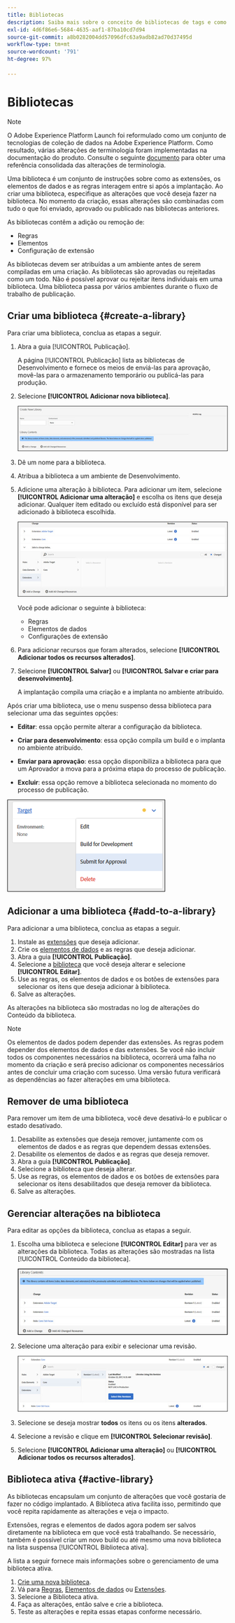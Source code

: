 ```yaml
---
title: Bibliotecas
description: Saiba mais sobre o conceito de bibliotecas de tags e como elas funcionam na Adobe Experience Platform.
exl-id: 4d6f86e6-5684-4635-aaf1-87ba10cd7d94
source-git-commit: a8b0282004dd57096dfc63a9adb82ad70d37495d
workflow-type: tm+mt
source-wordcount: '791'
ht-degree: 97%

---
```


# Bibliotecas

>[!NOTE]
>
>O Adobe Experience Platform Launch foi reformulado como um conjunto de tecnologias de coleção de dados na Adobe Experience Platform. Como resultado, várias alterações de terminologia foram implementadas na documentação do produto. Consulte o seguinte [documento](../../term-updates.md) para obter uma referência consolidada das alterações de terminologia.

Uma biblioteca é um conjunto de instruções sobre como as extensões, os elementos de dados e as regras interagem entre si após a implantação. Ao criar uma biblioteca, especifique as alterações que você deseja fazer na biblioteca. No momento da criação, essas alterações são combinadas com tudo o que foi enviado, aprovado ou publicado nas bibliotecas anteriores.

As bibliotecas contêm a adição ou remoção de:

* Regras
* Elementos
* Configuração de extensão

As bibliotecas devem ser atribuídas a um ambiente antes de serem compiladas em uma criação. As bibliotecas são aprovadas ou rejeitadas como um todo. Não é possível aprovar ou rejeitar itens individuais em uma biblioteca. Uma biblioteca passa por vários ambientes durante o fluxo de trabalho de publicação.

## Criar uma biblioteca {#create-a-library}

Para criar uma biblioteca, conclua as etapas a seguir.

1. Abra a guia [!UICONTROL Publicação].

   A página [!UICONTROL Publicação] lista as bibliotecas de Desenvolvimento e fornece os meios de enviá-las para aprovação, movê-las para o armazenamento temporário ou publicá-las para produção.

1. Selecione **[!UICONTROL Adicionar nova biblioteca]**.

   ![](../../images/library-create.jpg)

1. Dê um nome para a biblioteca.
1. Atribua a biblioteca a um ambiente de Desenvolvimento.
1. Adicione uma alteração à biblioteca.
Para adicionar um item, selecione **[!UICONTROL Adicionar uma alteração]** e escolha os itens que deseja adicionar. Qualquer item editado ou excluído está disponível para ser adicionado à biblioteca escolhida.

   ![](../../images/library-add-change.jpg)

   Você pode adicionar o seguinte à biblioteca:

   * Regras
   * Elementos de dados
   * Configurações de extensão

1. Para adicionar recursos que foram alterados, selecione **[!UICONTROL Adicionar todos os recursos alterados]**.
1. Selecione **[!UICONTROL Salvar]** ou **[!UICONTROL Salvar e criar para desenvolvimento]**.

   A implantação compila uma criação e a implanta no ambiente atribuído.

Após criar uma biblioteca, use o menu suspenso dessa biblioteca para selecionar uma das seguintes opções:

* **Editar**: essa opção permite alterar a configuração da biblioteca.

* **Criar para desenvolvimento**: essa opção compila um build e o implanta no ambiente atribuído.

* **Enviar para aprovação**: essa opção disponibiliza a biblioteca para que um Aprovador a mova para a próxima etapa do processo de publicação.

* **Excluir**: essa opção remove a biblioteca selecionada no momento do processo de publicação.

![](../../images/library-menu.png)

## Adicionar a uma biblioteca {#add-to-a-library}

Para adicionar a uma biblioteca, conclua as etapas a seguir.

1. Instale as [extensões](../managing-resources/extensions/overview.md) que deseja adicionar.
1. Crie os [elementos de dados](../managing-resources/data-elements.md) e as regras que deseja adicionar.
1. Abra a guia **[!UICONTROL Publicação]**.
1. Selecione a [biblioteca](libraries.md) que você deseja alterar e selecione **[!UICONTROL Editar]**.
1. Use as regras, os elementos de dados e os botões de extensões para selecionar os itens que deseja adicionar à biblioteca.
1. Salve as alterações.

As alterações na biblioteca são mostradas no log de alterações do Conteúdo da biblioteca.

>[!NOTE]
>
>Os elementos de dados podem depender das extensões. As regras podem depender dos elementos de dados e das extensões. Se você não incluir todos os componentes necessários na biblioteca, ocorrerá uma falha no momento da criação e será preciso adicionar os componentes necessários antes de concluir uma criação com sucesso. Uma versão futura verificará as dependências ao fazer alterações em uma biblioteca.

## Remover de uma biblioteca

Para remover um item de uma biblioteca, você deve desativá-lo e publicar o estado desativado.

1. Desabilite as extensões que deseja remover, juntamente com os elementos de dados e as regras que dependem dessas extensões.
1. Desabilite os elementos de dados e as regras que deseja remover.
1. Abra a guia **[!UICONTROL Publicação]**.
1. Selecione a biblioteca que deseja alterar.
1. Use as regras, os elementos de dados e os botões de extensões para selecionar os itens desabilitados que deseja remover da biblioteca.
1. Salve as alterações.

## Gerenciar alterações na biblioteca

Para editar as opções da biblioteca, conclua as etapas a seguir.

1. Escolha uma biblioteca e selecione **[!UICONTROL Editar]** para ver as alterações da biblioteca. Todas as alterações são mostradas na lista [!UICONTROL Conteúdo da biblioteca].

   ![](../../images/library-contents.jpg)

1. Selecione uma alteração para exibir e selecionar uma revisão.

   ![](../../images/library-contents-revision.jpg)

1. Selecione se deseja mostrar **todos** os itens ou os itens **alterados**.
1. Selecione a revisão e clique em **[!UICONTROL Selecionar revisão]**.
1. Selecione **[!UICONTROL Adicionar uma alteração]** ou **[!UICONTROL Adicionar todos os recursos alterados]**.

## Biblioteca ativa {#active-library}

As bibliotecas encapsulam um conjunto de alterações que você gostaria de fazer no código implantado. A Biblioteca ativa facilita isso, permitindo que você repita rapidamente as alterações e veja o impacto.

Extensões, regras e elementos de dados agora podem ser salvos diretamente na biblioteca em que você está trabalhando. Se necessário, também é possível criar um novo build ou até mesmo uma nova biblioteca na lista suspensa [!UICONTROL Biblioteca ativa].

A lista a seguir fornece mais informações sobre o gerenciamento de uma biblioteca ativa.

1. [Crie uma nova biblioteca](libraries.md#create-a-library).
1. Vá para [Regras](../managing-resources/rules.md), [Elementos de dados](../managing-resources/data-elements.md) ou [Extensões](../managing-resources/extensions/overview.md).
1. Selecione a Biblioteca ativa.
1. Faça as alterações, então salve e crie a biblioteca.
1. Teste as alterações e repita essas etapas conforme necessário.
